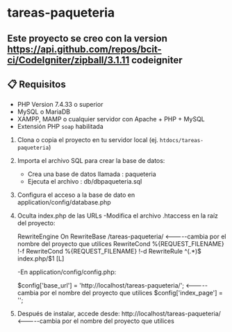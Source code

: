 # tareas-paqueteria
## Este proyecto se creo con la version https://api.github.com/repos/bcit-ci/CodeIgniter/zipball/3.1.11  codeigniter
## 📋 Requisitos

- PHP Version 7.4.33 o superior
- MySQL o MariaDB
- XAMPP, MAMP o cualquier servidor con Apache + PHP + MySQL
- Extensión PHP `soap` habilitada

1. Clona o copia el proyecto en tu servidor local (ej. `htdocs/tareas-paqueteria`)
2. Importa el archivo SQL para crear la base de datos:

   - Crea una base de datos llamada : paqueteria
   - Ejecuta el archivo : db/dbpaqueteria.sql

3. Configura el acceso a la base de dato en application/config/database.php

4. Oculta index.php de las URLs
    -Modifica el archivo .htaccess en la raíz del proyecto:

    <IfModule mod_rewrite.c>
        RewriteEngine On
        RewriteBase /tareas-paqueteria/ <-----cambia por el nombre del proyecto que utilices
        RewriteCond %{REQUEST_FILENAME} !-f
        RewriteCond %{REQUEST_FILENAME} !-d
        RewriteRule ^(.*)$ index.php/$1 [L]
    </IfModule>

    -En application/config/config.php:

    $config['base_url'] = 'http://localhost/tareas-paqueteria/'; <-----cambia por el nombre del proyecto que utilices
    $config['index_page'] = '';

5. Después de instalar, accede desde: http://localhost/tareas-paqueteria/ <-----cambia por el nombre del proyecto que utilices